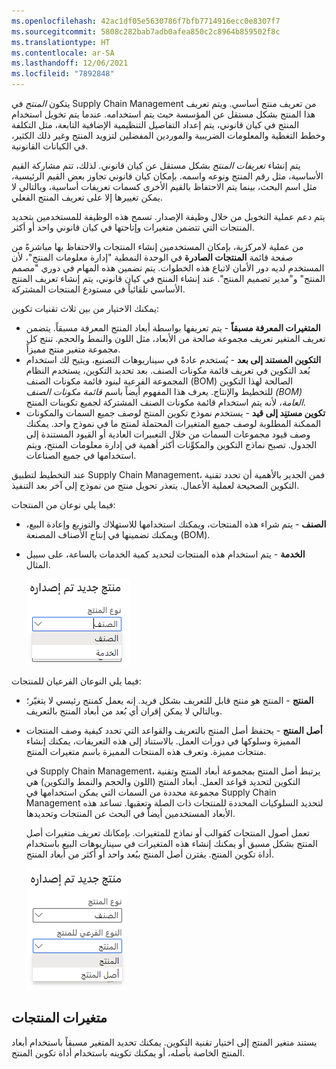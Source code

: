 ```yaml
---
ms.openlocfilehash: 42ac1df05e5630786f7bfb7714916ecc0e8307f7
ms.sourcegitcommit: 5808c282bab7adb0afea850c2c8964b859502f8c
ms.translationtype: HT
ms.contentlocale: ar-SA
ms.lasthandoff: 12/06/2021
ms.locfileid: "7892848"
---
```

يتكون *المنتج* في Supply Chain Management من تعريف منتج أساسي. ويتم تعريف هذا المنتج بشكل مستقل عن المؤسسة حيث يتم استخدامه. عندما يتم تخويل استخدام المنتج في كيان قانوني، يتم إعداد التفاصيل التنظيمية الإضافية التابعة، مثل التكلفة وخطط التغطية والمعلومات الضريبية والموردين المفضلين لتزويد المنتج وغير ذلك الكثير، في الكيانات القانونية.

يتم إنشاء *تعريفات المنتج* بشكل مستقل عن كيان قانوني.
لذلك، تتم مشاركة القيم الأساسية، مثل رقم المنتج ونوعه واسمه. بإمكان كيان قانوني تجاوز بعض القيم الرئيسية، مثل اسم البحث، بينما يتم الاحتفاظ بالقيم الأخرى كسمات تعريفات أساسية، وبالتالي لا يمكن تغييرها إلا على تعريف المنتج الفعلي.

يتم دعم عملية التخويل من خلال وظيفة الإصدار. تسمح هذه الوظيفة للمستخدمين بتحديد المنتجات التي تتضمن متغيرات وإتاحتها في كيان قانوني واحد أو أكثر.

من عملية لامركزية، بإمكان المستخدمين إنشاء المنتجات والاحتفاظ بها مباشرةً من صفحة قائمة **المنتجات الصادرة** في الوحدة النمطية "إدارة معلومات المنتج"، لأن المستخدم لديه دور الأمان لاتباع هذه الخطوات. يتم تضمين هذه المهام في دوري "مصمم المنتج" و"مدير تصميم المنتج". عند إنشاء المنتج في كيان قانوني، يتم إنشاء تعريف المنتج الأساسي تلقائياً في مستودع المنتجات المشتركة.

يمكنك الاختيار من بين ثلاث تقنيات تكوين:

-   **المتغيرات المعرفة مسبقاً** - يتم تعريفها بواسطة أبعاد المنتج المعرفة مسبقاً. يتضمن تعريف المتغير تعريف مجموعة صالحة من الأبعاد، مثل اللون والنمط والحجم.
    تنتج كل مجموعة متغير منتج مميزاً.
-   **التكوين المستند إلى بعد** - يُستخدم عادةً في سيناريوهات التصنيع، ويتيح لك استخدام بُعد التكوين في تعريف قائمة مكونات الصنف. بعد تحديد التكوين، يستخدم النظام المجموعة الفرعية لبنود قائمة مكونات الصنف (BOM) الصالحة لهذا التكوين للتخطيط والإنتاج. يعرف هذا المفهوم أيضاً باسم *قائمة مكونات الصنف (BOM) العامة*، لأنه يتم استخدام قائمة مكونات الصنف المشتركة لجميع تكوينات المنتج.
-   **تكوين مستنِد إلى قيد** - يستخدم نموذج تكوين المنتج لوصف جميع السمات والمكونات الممكنة المطلوبة لوصف جميع المتغيرات المحتملة لمنتج ما في نموذج واحد. يمكنك وصف قيود مجموعات السمات من خلال التعبيرات العادية أو القيود المستندة إلى الجدول.
    تصبح نماذج التكوين والمكوِّنات أكثر أهمية في إدارة معلومات المنتج، ويتم استخدامها في جميع الصناعات.

عند التخطيط لتطبيق Supply Chain Management، فمن الجدير بالأهمية أن تحدد تقنية التكوين الصحيحة لعملية الأعمال. يتعذر تحويل منتج من نموذج إلى آخر بعد التنفيذ.

فيما يلي نوعان من المنتجات:

-   **الصنف** - يتم شراء هذه المنتجات، ويمكنك استخدامها للاستهلاك والتوزيع وإعادة البيع، ويمكنك تضمينها في إنتاج الأصناف المصنعة (BOM).
-   **الخدمة** - يتم استخدام هذه المنتجات لتحديد كمية الخدمات بالساعة، على سبيل المثال.

    ![لقطة شاشة للقائمة المنسدلة "نوع المنتج".](../media/product-types.png)

فيما يلي النوعان الفرعيان للمنتجات:

-   **المنتج** - المنتج هو منتج قابل للتعريف بشكل فريد. إنه يعمل كمنتج رئيسي لا يتغيّر؛ وبالتالي لا يمكن إقران أي بُعد من أبعاد المنتج بالتعريف.
-   **أصل المنتج** - يحتفظ أصل المنتج بالتعريف والقواعد التي تحدد كيفية وصف المنتجات المميزة وسلوكها في دورات العمل. بالاستناد إلى هذه التعريفات، يمكنك إنشاء منتجات مميزة.
    وتعرف هذه المنتجات المميزة باسم متغيرات المنتج.

    في Supply Chain Management، يرتبط أصل المنتج بمجموعة أبعاد المنتج وتقنية التكوين لتحديد قواعد العمل. أبعاد المنتج (اللون والحجم والنمط والتكوين) هي مجموعة محددة من السمات التي يمكن استخدامها في Supply Chain Management لتحديد السلوكيات المحددة للمنتجات ذات الصلة وتعقبها. تساعد هذه الأبعاد المستخدمين أيضاً في البحث عن المنتجات وتحديدها.

    تعمل أصول المنتجات كقوالب أو نماذج للمتغيرات. بإمكانك تعريف متغيرات أصل المنتج بشكل مسبق أو يمكنك إنشاء هذه المتغيرات في سيناريوهات البيع باستخدام أداة تكوين المنتج. يقترن أصل المنتج ببُعد واحد أو أكثر من أبعاد المنتج.

    ![لقطة شاشة للقائمة المنسدلة للنوع الفرعي للمنتج.](../media/product-subtypes.png)

## <a name="product-variants"></a>متغيرات المنتجات

يستند متغير المنتج إلى اختيار تقنية التكوين. يمكنك تحديد المتغير مسبقاً باستخدام أبعاد المنتج الخاصة بأصله، أو يمكنك تكوينه باستخدام أداة تكوين المنتج.

